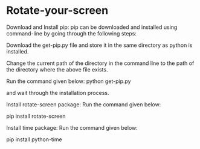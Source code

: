 # Rotate-your-screen

Download and Install pip: pip can be downloaded and installed using command-line by going through the following steps:

Download the get-pip.py file and store it in the same directory as python is installed.

Change the current path of the directory in the command line to the path of the directory where the above file exists.

Run the command given below: python get-pip.py

and wait through the installation process.

Install rotate-screen package: Run the command given below:

pip install rotate-screen

Install time package: Run the command given below: 

pip install python-time
